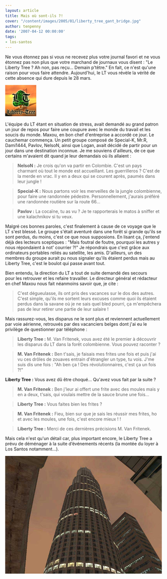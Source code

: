 ```yaml
---
layout: article
title: Mais où sont-ils ?!
cover: "/content/images/2005/01/liberty_tree_gant_bridge.jpg"
author: tenpenny
date: '2007-04-12 00:00:00'
tags:
- los-santos
---
```


Ne vous étonnez pas si vous ne recevez plus votre journal favori et ne vous étonnez pas non plus que votre marchand de journaux vous disent : "Le Liberty Tree ? Ah non, pas reçu... Demain p'têtre." En fait, ce n'est qu'une raison pour vous faire attendre. Aujourd'hui, le LT vous révèle la vérité de cette absence qui dure depuis le 28 mars.

![](/content/images/2005/01/liberty_tree_gant_bridge.jpg)

L'équipe du LT étant en situation de stress, avait demandé au grand patron un jour de repos pour faire une coupure avec le monde du travail et les soucis du monde. Maxou, en bon chef d'entreprise a accordé ce jour. Le cauchemar commença. Un petit groupe&nbsp;composé de&nbsp;Special-K, Mr.R, Dami1444, Pavlov, NelsoN, ainsi que Logan, avait décidé de partir pour un jour dans une destination inconnue. Je me souviens d'ailleurs, de ce que certains m'avaient dit quand je leur demandais où ils allaient :

> **NelsoN :** Je crois qu'on va partir en Colombie. C'est un pays charmant où tout le monde est accueillant. Les guerrilleros ? C'est de la merde en vrac. Il y en a deux qui se courent après, paumés dans leur jungle !

> **Special-K :** Nous partons voir les merveilles de la jungle colombienne, pour faire une randonnée pédestre. Personnellement, j'aurais préféré une randonnée routière sur la route 66...

> **Pavlov :** La cocaïne, tu as vu ? Je te rapporterais le matos à sniffer et une kalachnikov si tu veux.

Malgré ces bonnes paroles, c'est finalement à cause de ce voyage que le LT s'est blessé. Le groupe s'était aventuré dans une forêt si grande qu'ils se sont perdus, du moins, c'est ce que nous supposions. En lisant ça, j'entend déjà des lecteurs sceptiques : "Mais foutral de foutre, pourquoi les autres y nous répondaient à not' courrier ?!" Je répondrais que c'est grâce aux ordinateurs portables reliés au&nbsp;satellite, les amis. D'ailleurs, un des membres du groupe aurait pu nous signaler qu'ils étaient perdus mais au Liberty Tree, c'est le boulot qui passe avant tout.

Bien entendu, la direction du LT a tout de suite&nbsp;demandé des secours pour&nbsp;les&nbsp;retrouver et les refaire travailler. Le directeur général et rédacteur en chef Maxou&nbsp;nous fait néanmoins savoir que, je cite :

> C'est dégueulasse, ils ont pris des vacances sur le dos des autres. C'est simple, qu'ils me sortent leurs excuses&nbsp;comme quoi ils étaient perdus dans la savane où je ne sais quel bled pourri, ça m'empêchera pas de leur&nbsp;retirer une partie de leur salaire !

Mais rassurez-vous,&nbsp;les disparus&nbsp;ne le sont plus et reviennent actuellement par voie&nbsp;aérienne, retrouvés par des vacanciers belges dont j'ai eu le privilège de questionner par téléphone&nbsp;:

> **Liberty Tree :** M. Van Fritenek, vous avez été le premier à découvrir les disparus du LT dans la forêt colombienne. Vous pouvez raconter ?

> **M. Van Fritenek :** Ben t'sais, je faisais mes frites une fois et puis j'ai vu ces drôles de zouaves entrain d'étrangler un type, tu vois. J'me suis dis une fois : "Ah ben ça ! Des révolutionnaires, c'est ça un fois ?!"

**Liberty Tree :** Vous avez dû être choqué... Qu'avez vous fait par la suite ?

> **M. Van Fritenek :** Ben j'leur ai offert une frite avec des moules mais y en a deux, t'sais, qui voulais mettre de la sauce brune une fois...

> **Liberty Tree :** Vous faites bien les frites ?

> **M. Van Fritenek :** Fieu, bien sur que je sais les réussir mes frites, ho et avec les moules, une fois, c'est encore mieux !&nbsp;!

> **Liberty Tree :** Merci de ces&nbsp;dernières précisions&nbsp;M. Van Fritenek.

Mais cela n'est qu'un détail car, plus important encore, le Liberty Tree a prévu de déménager à la suite d’événements récents (la montée du loyer à Los Santos notamment...).

![](/content/images/2005/01/newbuilding.jpg)

<!--kg-card-end: markdown-->
